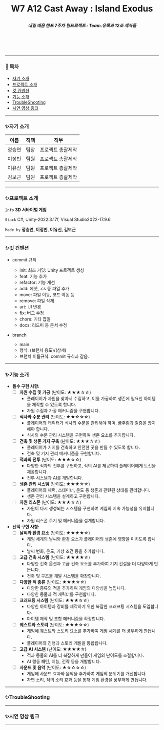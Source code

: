 <br/>
<br/>

# <p align="center"> **W7 A12  Cast Away : Island Exodus**  </p>

##### <p align="center"> <b> 내일 배움 캠프 7주차 팀프로젝트 : Team.유록과 12조 제자들 </b>

<br/>
<br/>

<br/>

---

### 📖 목차
+ [자기 소개](#자기-소개)
+ [프로젝트 소개](#프로젝트-소개)
+ [깃 컨벤션](#깃-컨벤션)
+ [기능 소개](#기능-소개)
+ [TroubleShooting](#TroubleShooting)
+ [시연 영상 링크](#시연-영상-링크)

---

### ✨자기 소개
| 이름   | 직책 | 직무 |
|--------|------|------|
| 정승연 | 팀장 | 프로젝트 총괄제작 |
| 이정빈 | 팀원 | 프로젝트 총괄제작 |
| 이유신 | 팀원 | 프로젝트 총괄제작 |
| 김보근 | 팀원 | 프로젝트 총괄제작 |


---

### ✨프로젝트 소개

 `Info` **3D 서바이벌 게임**

 `Stack` C#, Unity-2022.3.17f, Visual Studio2022-17.9.6   

 `Made by` **정승연, 이정빈, 이유신, 김보근** 

---

### ✨깃 컨벤션

- commit 규칙
    - init: 최초 커밋: Unity 프로젝트 생성
    - feat: 기능 추가
    - refactor: 기능 개선
    - add: 에셋, .cs 등 파일 추가
    - move: 파일 이동, 코드 이동 등
    - remove: 파일 삭제
    - art: UI 변경
    - fix: 버그 수정
    - chore: 기타 잡일
    - docs: 리드미 등 문서 수정
 
- branch
    - main
    - 형식: (브랜치 용도)/(상세)
    - 브랜치 이름규칙: commit 규칙과 같음.
---

### ✨기능 소개

- **필수 구현 사항:**
    - [ ]  **자원 수집 및 가공** (난이도: ★★★☆☆)
        - 플레이어가 자원을 찾아서 수집하고, 이를 가공하여 생존에 필요한 아이템을 제작할 수 있도록 합니다.
        - 자원 수집과 가공 메커니즘을 구현합니다.
    - [ ]  **식사와 수분 관리** (난이도: ★★☆☆☆)
        - 플레이어의 캐릭터가 식사와 수분을 관리해야 하며, 굶주림과 갈증을 방지해야 합니다.
        - 식사와 수분 관리 시스템을 구현하여 생존 요소를 추가합니다.
    - [ ]  **건축 및 생존 기지 구축** (난이도: ★★★☆☆)
        - 플레이어가 기지를 건축하고 안전한 곳을 만들 수 있도록 합니다.
        - 건축 및 기지 관리 메커니즘을 구현합니다.
    - [ ]  **적과의 전투** (난이도: ★★★☆☆)
        - 다양한 적과의 전투를 구현하고, 적의 AI를 제공하여 플레이어에게 도전을 제공합니다.
        - 전투 시스템과 AI를 개발합니다.
    - [ ]  **생존 관리 시스템** (난이도: ★★★☆☆)
        - 플레이어의 체력, 스태미너, 온도 등 생존과 관련된 상태를 관리합니다.
        - 생존 관리 시스템을 설계하고 구현합니다.
    - [ ]  **자원 리스폰** (난이도: ★★★☆☆)
        - 자원이 다시 생성되는 시스템을 구현하여 게임의 지속 가능성을 유지합니다.
        - 자원 리스폰 주기 및 메커니즘을 설계합니다.
- **선택 구현 사항:**
    - [ ]  **날씨와 환경 요소** (난이도: ★★★★☆)
        - 게임 세계의 날씨와 환경 요소가 플레이어의 생존에 영향을 미치도록 합니다.
        - 날씨 변화, 온도, 기상 조건 등을 추가합니다.
    - [ ]  **고급 건축 시스템** (난이도: ★★★★☆)
        - 다양한 건축 옵션과 고급 건축 요소를 추가하여 기지 건설을 더 다양하게 만듭니다.
        - 건축 및 구조물 개발 시스템을 확장합니다.
    - [ ]  **다양한 적 종류** (난이도: ★★★☆☆)
        - 다양한 종류의 적을 추가하여 게임의 다양성을 높입니다.
        - 다양한 동물과 적 캐릭터를 구현합니다.
    - [ ]  **크래프팅 시스템** (난이도: ★★★☆☆)
        - 다양한 아이템과 장비를 제작하기 위한 복잡한 크래프팅 시스템을 도입합니다.
        - 아이템 제작 및 조합 메커니즘을 확장합니다.
    - [ ]  **퀘스트와 스토리** (난이도: ★★★☆☆)
        - 게임에 퀘스트와 스토리 요소를 추가하여 게임 세계를 더 풍부하게 만듭니다.
        - 플레이어의 진행과 스토리 개발을 통합합니다.
    - [ ]  **고급 AI 시스템** (난이도: ★★★★☆)
        - 적과 동물의 AI를 더 복잡하게 만들어 게임의 난이도를 조절합니다.
        - AI 행동 패턴, 지능, 전략 등을 개발합니다.
    - [ ]  **사운드 및 음악** (난이도: ★☆☆☆☆)
        - 게임에 사운드 효과와 음악을 추가하여 게임의 분위기를 개선합니다.
        - 자연 소리, 적의 소리 효과 등을 통해 게임 환경을 풍부하게 만듭니다.
--- 

### ✨TroubleShooting


---

### ✨시연 영상 링크

---
